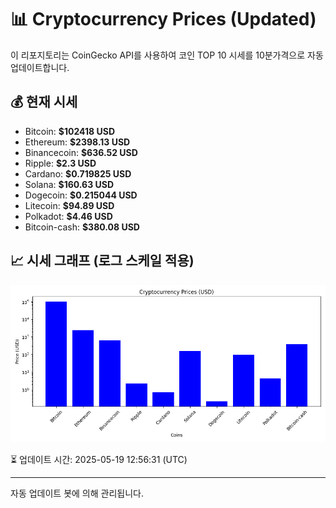 
# 📊 Cryptocurrency Prices (Updated)

이 리포지토리는 CoinGecko API를 사용하여 코인 TOP 10 시세를 10분가격으로 자동 업데이트합니다.

## 💰 현재 시세
- Bitcoin: **$102418 USD**
- Ethereum: **$2398.13 USD**
- Binancecoin: **$636.52 USD**
- Ripple: **$2.3 USD**
- Cardano: **$0.719825 USD**
- Solana: **$160.63 USD**
- Dogecoin: **$0.215044 USD**
- Litecoin: **$94.89 USD**
- Polkadot: **$4.46 USD**
- Bitcoin-cash: **$380.08 USD**

## 📈 시세 그래프 (로그 스케일 적용)
![Crypto Prices](crypto_prices.png)

⏳ 업데이트 시간: 2025-05-19 12:56:31 (UTC)

---
자동 업데이트 봇에 의해 관리됩니다.
